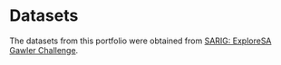 
# Datasets

The datasets from this portfolio were obtained from 
[SARIG: ExploreSA Gawler Challenge](https://catalog.sarig.sa.gov.au/geonetwork/srv/eng/catalog.search#/search?facet.q=topicCat%2FExploreSAGawlerChallenge&resultType=details&sortBy=popularity&from=1&to=20).


